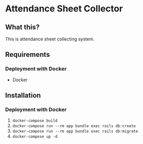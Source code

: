 # Attendance Sheet Collector
## What this?

This is attendance sheet collecting system.

## Requirements
### Deployment with Docker
- Docker

## Installation
### Deployment with Docker
1. `docker-compose build`
2. `docker-compose run --rm app bundle exec rails db:create`
3. `docker-compose run --rm app bundle exec rails db:migrate`
4. `docker-compose up -d`